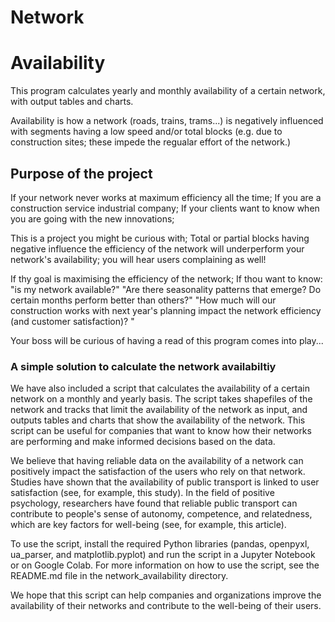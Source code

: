 # Network
# Availability
This program calculates yearly and monthly availability of a certain network, with output tables and charts. 

Availability is how a network (roads, trains, trams...) is negatively influenced with segments having a low speed and/or total blocks (e.g. due to construction sites; these impede the regualar effort of the network.)

## Purpose of the project
If your network never works at maximum efficiency all the time;
If you are a construction service industrial company;
If your clients want to know when you are going with the new innovations;

This is a project you might be curious with;
Total or partial blocks having negative influence the efficiency of the network will underperform your network's availability; 
you will hear users complaining as well!

If thy goal is maximising the efficiency of the network;
If thou want to know: "is my network available?"
"Are there seasonality patterns that emerge? Do certain months perform better than others?"
"How much will our construction works with next year's planning impact the network efficiency (and customer satisfaction)? "


Your boss will be curious of having a read of this program comes into play...

### A simple solution to calculate the network availabiltiy
We have also included a script that calculates the availability of a certain network on a monthly and yearly basis. The script takes shapefiles of the network and tracks that limit the availability of the network as input, and outputs tables and charts that show the availability of the network. This script can be useful for companies that want to know how their networks are performing and make informed decisions based on the data.

We believe that having reliable data on the availability of a network can positively impact the satisfaction of the users who rely on that network. Studies have shown that the availability of public transport is linked to user satisfaction (see, for example, this study). In the field of positive psychology, researchers have found that reliable public transport can contribute to people's sense of autonomy, competence, and relatedness, which are key factors for well-being (see, for example, this article).

To use the script, install the required Python libraries (pandas, openpyxl, ua_parser, and matplotlib.pyplot) and run the script in a Jupyter Notebook or on Google Colab. For more information on how to use the script, see the README.md file in the network_availability directory.

We hope that this script can help companies and organizations improve the availability of their networks and contribute to the well-being of their users.
